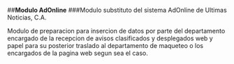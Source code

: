 ##**Modulo AdOnline**
###Modulo substituto del sistema AdOnline de Ultimas Noticias, C.A.

Modulo de preparacion para insercion de datos por parte del departamento encargado de la recepcion de avisos clasificados y desplegados web y papel para su posterior traslado al departamento de maqueteo o los encargados de la pagina web segun sea el caso.